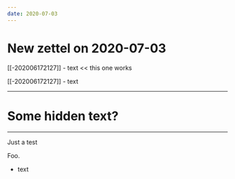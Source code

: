 ```yaml
---
date: 2020-07-03
---
```


# New zettel on 2020-07-03

[[-202006172127]] [](test-test) - text << this one works

[[-202006172127]]  - text
[^hi]: something


---
# Some hidden text?
---

Just a test

<!-- this is a comment -->

Foo.


- text

<script 
    src="https://utteranc.es/client.js"
    repo="EyebrowHairs/garden"
    issue-term="title"
    label="comment"
    theme="github-light"
    crossorigin="anonymous"
    async>
</script>

